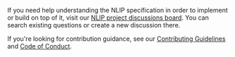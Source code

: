 If you need help understanding the NLIP specification in order to implement or build on top of it, visit our [NLIP project discussions board](https://github.com/orgs/nlip-project/discussions). You can search existing questions or create a new discussion there.

If you're looking for contribution guidance, see our [Contributing Guidelines](CONTRIBUTING?id=contributing-to-nlip) and [Code of Conduct](./CODE_OF_CONDUCT.md).
